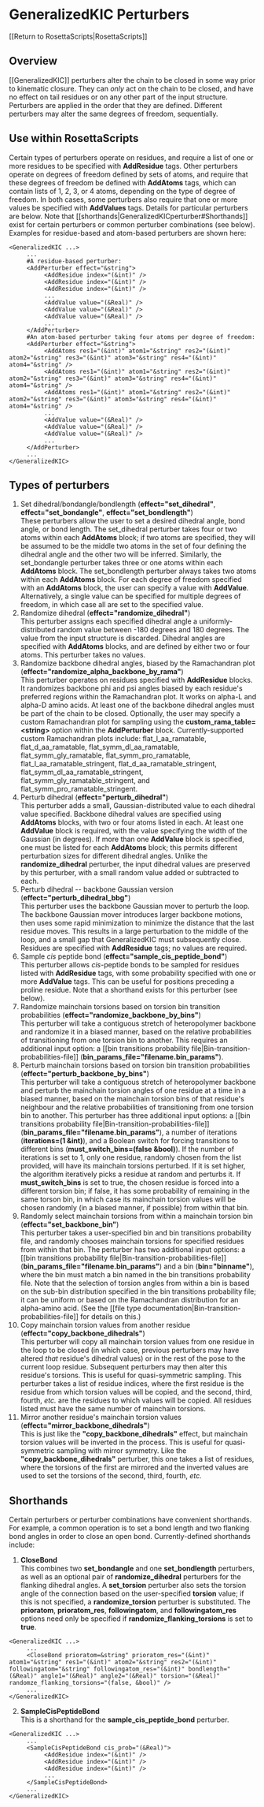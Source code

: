 # GeneralizedKIC Perturbers

[[Return to RosettaScripts|RosettaScripts]]

## Overview
[[GeneralizedKIC]] perturbers alter the chain to be closed in some way prior to kinematic closure.  They can _only_ act on the chain to be closed, and have no effect on tail residues or on any other part of the input structure.  Perturbers are applied in the order that they are defined.  Different perturbers may alter the same degrees of freedom, sequentially.

## Use within RosettaScripts

Certain types of perturbers operate on residues, and require a list of one or more residues to be specified with **AddResidue** tags.  Other perturbers operate on degrees of freedom defined by sets of atoms, and require that these degrees of freedom be defined with **AddAtoms** tags, which can contain lists of 1, 2, 3, or 4 atoms, depending on the type of degree of freedom.  In both cases, some perturbers also require that one or more values be specified with **AddValues** tags.  Details for particular perturbers are below.  Note that [[shorthands|GeneralizedKICperturber#Shorthands]] exist for certain perturbers or common perturber combinations (see below).  Examples for residue-based and atom-based perturbers are shown here:

```
<GeneralizedKIC ...>
     ...
     #A residue-based perturber:
     <AddPerturber effect="&string">
          <AddResidue index="(&int)" />
          <AddResidue index="(&int)" />
          <AddResidue index="(&int)" />
          ...
          <AddValue value="(&Real)" />
          <AddValue value="(&Real)" />
          <AddValue value="(&Real)" />
          ...
     </AddPerturber>
     #An atom-based perturber taking four atoms per degree of freedom:
     <AddPerturber effect="&string">
          <AddAtoms res1="(&int)" atom1="&string" res2="(&int)" atom2="&string" res3="(&int)" atom3="&string" res4="(&int)" atom4="&string" />
          <AddAtoms res1="(&int)" atom1="&string" res2="(&int)" atom2="&string" res3="(&int)" atom3="&string" res4="(&int)" atom4="&string" />
          <AddAtoms res1="(&int)" atom1="&string" res2="(&int)" atom2="&string" res3="(&int)" atom3="&string" res4="(&int)" atom4="&string" />
          ...
          <AddValue value="(&Real)" />
          <AddValue value="(&Real)" />
          <AddValue value="(&Real)" />
          ...
     </AddPerturber>
     ...
</GeneralizedKIC>
```

## Types of perturbers
1. Set dihedral/bondangle/bondlength (**effect="set_dihedral"**, **effect="set_bondangle"**, **effect="set_bondlength"**)<br/>These perturbers allow the user to set a desired dihedral angle, bond angle, or bond length.  The set_dihedral perturber takes four or two atoms within each **AddAtoms** block; if two atoms are specified, they will be assumed to be the middle two atoms in the set of four defining the dihedral angle and the other two will be inferred.  Similarly, the set_bondangle perturber takes three or one atoms within each **AddAtoms** block.  The set_bondlength perturber always takes two atoms within each **AddAtoms** block.  For each degree of freedom specified with an **AddAtoms** block, the user can specify a value with **AddValue**.  Alternatively, a single value can be specified for multiple degrees of freedom, in which case all are set to the specified value.
2.  Randomize dihedral (**effect="randomize_dihedral"**)<br/>This perturber assigns each specified dihedral angle a uniformly-distributed random value between -180 degrees and 180 degrees.  The value from the input structure is discarded.  Dihedral angles are specified with **AddAtoms** blocks, and are defined by either two or four atoms.  This perturber takes no values.
3.  Randomize backbone dihedral angles, biased by the Ramachandran plot (**effect="randomize_alpha_backbone_by_rama"**)<br/>This perturber operates on residues specified with **AddResidue** blocks.  It randomizes backbone phi and psi angles biased by each residue's preferred regions within the Ramachandran plot.  It works on alpha-L and alpha-D amino acids.  At least one of the backbone dihedral angles must be part of the chain to be closed.  Optionally, the user may specify a custom Ramachandran plot for sampling using the **custom_rama_table=\<string\>** option within the **AddPerturber** block.  Currently-supported custom Ramachandran plots include: flat_l_aa_ramatable, flat_d_aa_ramatable, flat_symm_dl_aa_ramatable, flat_symm_gly_ramatable, flat_symm_pro_ramatable, flat_l_aa_ramatable_stringent, flat_d_aa_ramatable_stringent, flat_symm_dl_aa_ramatable_stringent, flat_symm_gly_ramatable_stringent, and flat_symm_pro_ramatable_stringent.
4.  Perturb dihedral (**effect="perturb_dihedral"**)<br/>This perturber adds a small, Gaussian-distributed value to each dihedral value specified.  Backbone dihedral values are specified using **AddAtoms** blocks, with two or four atoms listed in each.  At least one **AddValue** block is required, with the value specifying the width of the Gaussian (in degrees).  If more than one **AddValue** block is specified, one must be listed for each **AddAtoms** block; this permits different perturbation sizes for different dihedral angles.  Unlike the **randomize_dihedral** perturber, the input dihedral values are preserved by this perturber, with a small random value added or subtracted to each.
5.  Perturb dihedral -- backbone Gaussian version (**effect="perturb_dihedral_bbg"**)<br/>This perturber uses the backbone Gaussian mover to perturb the loop.  The backbone Gaussian mover introduces larger backbone motions, then uses some rapid minimization to minimize the distance that the last residue moves.  This results in a large perturbation to the middle of the loop, and a small gap that GeneralizedKIC must subsequently close.  Residues are specified with **AddResidue** tags; no values are required.
6.  Sample _cis_ peptide bond (**effect="sample_cis_peptide_bond"**)<br/>This perturber allows _cis_-peptide bonds to be sampled for residues listed with **AddResidue** tags, with some probability specified with one or more **AddValue** tags.  This can be useful for positions preceding a proline residue.  Note that a shorthand exists for this perturber (see below).
7.  Randomize mainchain torsions based on torsion bin transition probabilities (**effect="randomize_backbone_by_bins"**)<br/>This perturber will take a contiguous stretch of heteropolymer backbone and randomize it in a biased manner, based on the relative probabilities of transitioning from one torsion bin to another.  This requires an additional input option: a [[bin transitions probability file|Bin-transition-probabilities-file]] (**bin_params_file="filename.bin_params"**).
8.  Perturb mainchain torsions based on torsion bin transition probabilities (**effect="perturb_backbone_by_bins"**)<br/>This perturber will take a contiguous stretch of heteropolymer backbone and perturb the mainchain torsion angles of one residue at a time in a biased manner, based on the mainchain torsion bins of that residue's neighbour and the relative probabilities of transitioning from one torsion bin to another.  This perturber has three additional input options: a [[bin transitions probability file|Bin-transition-probabilities-file]] (**bin_params_file="filename.bin_params"**), a number of iterations (**iterations=(1 &int)**), and a Boolean switch for forcing transitions to different bins (**must_switch_bins=(false &bool)**).  If the number of iterations is set to 1, only one residue, randomly chosen from the list provided, will have its mainchain torsions perturbed.  If it is set higher, the algorithm iteratively picks a residue at random and perturbs it.  If **must_switch_bins** is set to true, the chosen residue is forced into a different torsion bin; if false, it has some probability of remaining in the same torson bin, in which case its mainchain torsion values will be chosen randomly (in a biased manner, if possible) from within that bin.
9.  Randomly select mainchain torsions from within a mainchain torsion bin (**effect="set_backbone_bin"**)<br/>This perturber takes a user-specified bin and bin transitions probability file, and randomly chooses mainchain torsions for specified residues from within that bin.  The perturber has two additional input options: a [[bin transitions probability file|Bin-transition-probabilities-file]] (**bin_params_file="filename.bin_params"**) and a bin (**bin="binname"**), where the bin must match a bin named in the bin transitions probability file.  Note that the selection of torsion angles from within a bin is based on the sub-bin distribution specified in the bin transitions probability file; it can be uniform or based on the Ramachandran distribution for an alpha-amino acid.  (See the [[file type documentation|Bin-transition-probabilities-file]] for details on this.)
10.  Copy mainchain torsion values from another residue (**effect="copy_backbone_dihedrals"**)<br/>This perturber will copy all mainchain torsion values from one residue in the loop to be closed (in which case, previous perturbers may have altered _that_ residue's dihedral values) or in the rest of the pose to the current loop residue.  Subsequent perturbers may then alter this residue's torsions.  This is useful for quasi-symmetric sampling.  This perturber takes a list of residue indices, where the first residue is the residue from which torsion values will be copied, and the second, third, fourth, _etc._ are the residues to which values will be copied.  All residues listed must have the same number of mainchain torsions.
11.  Mirror another residue's mainchain torsion values (**effect="mirror_backbone_dihedrals"**)<br/>This is just like the **"copy_backbone_dihedrals"** effect, but mainchain torsion values will be inverted in the process.  This is useful for quasi-symmetric sampling with mirror symmetry.  Like the **"copy_backbone_dihedrals"** perturber, this one takes a list of residues, where the torsions of the first are mirrored and the inverted values are used to set the torsions of the second, third, fourth, _etc._

## Shorthands

Certain perturbers or perturber combinations have convenient shorthands.  For example, a common operation is to set a bond length and two flanking bond angles in order to close an open bond.  Currently-defined shorthands include:

1.  **CloseBond**<br/>This combines two **set_bondangle** and one **set_bondlength** perturbers, as well as an optional pair of **randomize_dihedral** perturbers for the flanking dihedral angles.  A **set_torsion** perturber also sets the torsion angle of the connection based on the user-specified **torsion** value; if this is not specified, a **randomize_torsion** perturber is substituted.  The **prioratom**, **prioratom_res**, **followingatom**, and **followingatom_res** options need only be specified if **randomize_flanking_torsions** is set to **true**.
```
<GeneralizedKIC ...>
     ...
     <CloseBond prioratom=&string" prioratom_res="(&int)" atom1="&string" res1="(&int)" atom2="&string" res2="(&int)" followingatom="&string" followingatom_res="(&int)" bondlength="(&Real)" angle1="(&Real)" angle2="(&Real)" torsion="(&Real)" randomze_flanking_torsions="(false, &bool)" />
     ...
</GeneralizedKIC>
```
2.  **SampleCisPeptideBond**<br/>This is a shorthand for the **sample_cis_peptide_bond** perturber.
```
<GeneralizedKIC ...>
     ...
     <SampleCisPeptideBond cis_prob="(&Real)">
          <AddResidue index="(&int)" />
          <AddResidue index="(&int)" />
          <AddResidue index="(&int)" />
          ...
     </SampleCisPeptideBond>
     ...
</GeneralizedKIC>
```